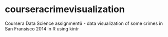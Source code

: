 # courseracrimevisualization
Coursera Data Science assignment6 - data visualization of some crimes in San Fransisco 2014 in R using kintr
